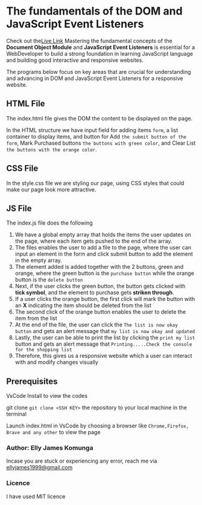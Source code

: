 # The fundamentals of the DOM and JavaScript Event Listeners
Check out the[Live Link](https://elly-james.github.io/code-challenge-week2/)
Mastering the fundamental concepts of the **Document Object Module** and **JavaScript Event Listeners** is essential for a WebDeveloper to build a strong foundation in learning JavaScript language and building good interactive and responsive websites.

The programs below focus on key areas that are crucial for understanding and advancing in DOM and  JavaScript Event Listeners for a responsive website.

## HTML File
The index.html file gives the DOM the content to be displayed on the page.

In the HTML structure we have input field for adding items ``form``, a list container to display items, and button for Add ``the submit button of the form``, Mark Purchased buttons ``the buttons with green color``, and Clear List ``the buttons with the orange color``.

## CSS File
In the style.css file we are styling our page, using CSS styles that could make our page look more attractive.

## JS File
The index.js file does the following

1. We have a global empty array that holds the items the user updates on the page, where each item gets pushed to the end of the array.
2. The files enables the user to add a file to the page, where the user can input an element in the form and click submit button to add the element in the empty array.
3. The element added is added together with the 2 buttons, green and orange, where the green button is the ``purchase button`` while the orange button is the ``delete button``
4. Next, if the user clicks the green button, the button gets clicked with **tick symbol**, and the element to purchase gets **striken through**.
5. If a user clicks the orange button, the first click will mark the button with an **X** indicating the item should be deleted from the list
6. The second click of the orange button enables the user to delete the item from the list
7. At the end of the file, the user can click the ``The list is now okay button``  and gets an alert message that ``my list is now okay and updated``
8. Lastly, the user can be able to print the list by clicking the ``print my list`` button  and gets an alert message that ``Printing.....Check the console for the shopping list``
9. Therefore, this gives us a responsive website which a user can interact with and modify changes visually


## Prerequisites

VsCode Install to view the codes

git clone ````git clone <SSH KEY>```` the repository to your local machine in the terminal

Launch index.html in VsCode by choosing a browser like ```Chrome,Firefox, Brave and any other``` to view the page


### Author: Elly James Komunga
Incase you are stuck or experiencing any error, reach me via ellyjames1999@gmail.com

### Licence 
I have used MIT licence

